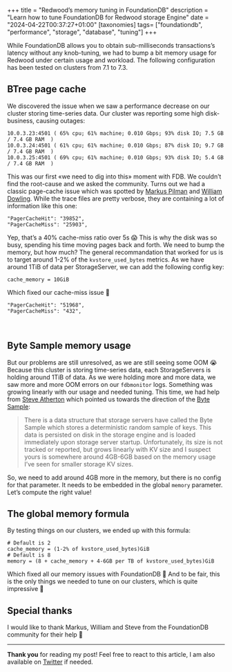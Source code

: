 +++
title = "Redwood’s memory tuning in FoundationDB"
description = "Learn how to tune FoundationDB for Redwood storage Engine"
date = "2024-04-22T00:37:27+01:00"
[taxonomies]
tags= ["foundationdb", "performance", "storage", "database", "tuning"]
+++

While FoundationDB allows you to obtain sub-milliseconds transactions’s latency without any knob-tuning, we had to bump a bit memory usage for Redwood under certain usage and workload. The following configuration has been tested on clusters from 7.1 to 7.3.

## BTree page cache

We discovered the issue when we saw a performance decrease on our cluster storing time-series data. Our cluster was reporting some high disk-business, causing outages:

```
10.0.3.23:4501 ( 65% cpu; 61% machine; 0.010 Gbps; 93% disk IO; 7.5 GB / 7.4 GB RAM  )
10.0.3.24:4501 ( 61% cpu; 61% machine; 0.010 Gbps; 87% disk IO; 9.7 GB / 7.4 GB RAM  )
10.0.3.25:4501 ( 69% cpu; 61% machine; 0.010 Gbps; 93% disk IO; 5.4 GB / 7.4 GB RAM  )
```

This was our first «we need to dig into this» moment with FDB. We couldn’t find the root-cause and we asked the community. Turns out we had a classic page-cache issue which was spotted by [Markus Pilman](https://forums.foundationdb.org/u/markus.pilman/summary) and [William Dowling](https://forums.foundationdb.org/u/wmd/summary). While the trace files are pretty verbose, they are containing a lot of information like this one:

```
"PagerCacheHit": "39852",
"PagerCacheMiss": "25903",
```

Yep, that’s a 40% cache-miss ratio over 5s 😱 This is why the disk was so busy, spending his time moving pages back and forth. We need to bump the memory, but how much? The general recommandation that worked for us is to target around 1-2% of the `kvstore_used_bytes` metrics. As we have around 1TiB of data per StorageServer, we can add the following config key:

```
cache_memory = 10GiB
```

Which fixed our cache-miss issue 🎉

```
"PagerCacheHit": "51968",
"PagerCacheMiss": "432",
```
 
## Byte Sample memory usage

But our problems are still unresolved, as we are still seeing some OOM 😭 Because this cluster is storing time-series data, each StorageServers is holding around 1TiB of data. As we were holding more and more data, we saw more and more OOM errors on our `fdbmonitor` logs. Something was growing linearly with our usage and needed tuning. This time, we had help from [Steve Atherton](https://forums.foundationdb.org/u/SteavedHams/summary) which pointed us towards the direction of the [Byte Sample](https://forums.foundationdb.org/t/foundationdb-7-1-24-the-memory-usage-after-clean-startup-of-fdbserver-process-is-too-high/3863/8?u=pierrez):

> There is a data structure that storage servers have called the Byte Sample which stores a deterministic random sample of keys. This data is persisted on disk in the storage engine and is loaded immediately upon storage server startup. Unfortunately, its size is not tracked or reported, but grows linearly with KV size and I suspect yours is somewhere around 4GB-6GB based on the memory usage I’ve seen for smaller storage KV sizes.

So, we need to add around 4GB more in the memory, but there is no config for that parameter. It needs to be embedded in the global `memory` parameter. Let’s compute the right value!

## The global memory formula

By testing things on our clusters, we ended up with this formula:
```
# Default is 2
cache_memory = (1-2% of kvstore_used_bytes)GiB
# Default is 8
memory = (8 + cache_memory + 4-6GB per TB of kvstore_used_bytes)GiB
```

Which fixed all our memory issues with FoundationDB 🎉 And to be fair, this is the only things we needed to tune on our clusters, which is quite impressive 👀

## Special thanks
I would like to thank Markus, William and Steve from the FoundationDB community for their help 🤝

---

**Thank you** for reading my post! Feel free to react to this article, I am also available on [Twitter](https://twitter.com/PierreZ) if needed.
